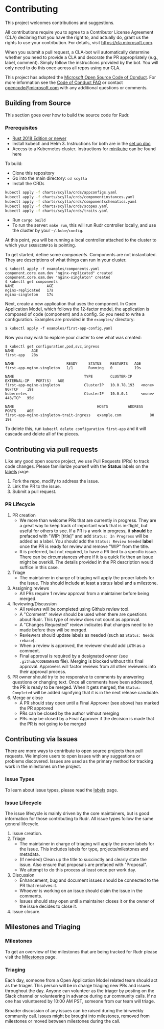 # Contributing

This project welcomes contributions and suggestions.  

All contributions require you to agree to a Contributor License Agreement (CLA) declaring that you have the right to, and actually do, grant us the rights to use your contribution. For details, visit https://cla.microsoft.com.

When you submit a pull request, a CLA-bot will automatically determine whether you need to provide a CLA and decorate the PR appropriately (e.g., label, comment). Simply follow the instructions provided by the bot. You will only need to do this once across all repos using our CLA.

This project has adopted the [Microsoft Open Source Code of Conduct](https://opensource.microsoft.com/codeofconduct/). For more information see the [Code of Conduct FAQ](https://opensource.microsoft.com/codeofconduct/faq/) or contact [opencode@microsoft.com](mailto:opencode@microsoft.com) with any additional questions or comments.

## Building from Source

This section goes over how to build the source code for Rudr. 

### Prerequisites 

- [Rust 2018 Edition or newer](https://www.rust-lang.org/tools/install)
- Install kubectl and Helm 3. Instructions for both are in the [set up doc](./docs/setup/install.md)
- Access to a Kubernetes cluster. Instructions for [minikube](https://kubernetes.io/docs/tasks/tools/install-minikube/) can be found here 

To build:

- Clone this repository
- Go into the main directory: `cd scylla`
- Install the CRDs
```bash
kubectl apply -f charts/scylla/crds/appconfigs.yaml
kubectl apply -f charts/scylla/crds/componentinstances.yaml
kubectl apply -f charts/scylla/crds/componentschematics.yaml
kubectl apply -f charts/scylla/crds/scopes.yaml
kubectl apply -f charts/scylla/crds/traits.yaml
```
- Run `cargo build`
- To run the server: `make run`, this will run Rudr controller locally, and use the cluster by your `~/.kube/config`.

At this point, you will be running a local controller attached to the cluster to which your `$KUBECONFIG` is pointing.

To get started, define some _components_. Components are not instantiated. They are descriptions of what things can run in your cluster.

```console
$ kubectl apply -f examples/components.yaml
component.core.oam.dev "nginx-replicated" created
component.core.oam.dev "nginx-singleton" created
$ kubectl get components
NAME               AGE
nginx-replicated   17s
nginx-singleton    17s
```

Next, create a new application that uses the component. In Open Application Model, which follows the 12-factor model, the application is composed of code (component) and a config. So you need to write a configuration. Examples are provided in the `examples/` directory:

```console
$ kubectl apply -f examples/first-app-config.yaml
```

Now you may wish to explore your cluster to see what was created:

```console
$ kubectl get configuration,pod,svc,ingress
NAME        AGE
first-app   28s

NAME                        READY     STATUS    RESTARTS   AGE
first-app-nginx-singleton   1/1       Running   0          19s

NAME                                TYPE        CLUSTER-IP    EXTERNAL-IP   PORT(S)   AGE
first-app-nginx-singleton           ClusterIP   10.0.78.193   <none>        80/TCP    19s
kubernetes                          ClusterIP   10.0.0.1      <none>        443/TCP   95d

NAME                                      HOSTS         ADDRESS   PORTS     AGE
first-app-nginx-singleton-trait-ingress   example.com             80        19s
```

To delete this, run `kubectl delete configuration first-app` and it will cascade and delete all of the pieces.

## Contributing via pull requests

Like any good open source project, we use Pull Requests (PRs) to track code changes. Please familiarize yourself with the **Status** labels on the [labels](https://github.com/microsoft/scylla/labels) page. 

1. Fork the repo, modify to address the issue.
2. Link the PR to the issue. 
3. Submit a pull request.

### PR Lifecycle

1. PR creation
    - We more than welcome PRs that are currently in progress. They are a great way to keep track of
    important work that is in-flight, but useful for others to see. If a PR is a work in progress,
    it **should** be prefaced with "WIP: [title]" and add `Status: In Progress` will be added as a label. You should add the `Status: Review Needed` **label** once the PR is ready for review and remove "WIP" from the title.
    - It is preferred, but not required, to have a PR tied to a specific issue. There can be
    circumstances where if it is a quick fix then an issue might be overkill. The details provided
    in the PR description would suffice in this case.
2. Triage
    - The maintainer in charge of triaging will apply the proper labels for the issue. This should
    include at least a status label and a milestone.
3. Assigning reviews
    - All PRs require 1 review approval from a maintainer before being merged. 
4. Reviewing/Discussion
    - All reviews will be completed using Github review tool.
    - A "Comment" review should be used when there are questions about Rudr. This type of review does not count as approval.
    - A "Changes Requested" review indicates that changes need to be made before they will be
    merged.
    - Reviewers should update labels as needed (such as `Status: Needs rebase`).
    - When a review is approved, the reviewer should add `LGTM` as a comment. 
    - Final approval is required by a designated owner (see `.github/CODEOWNERS` file). Merging is blocked without this final approval. Approvers will factor reviews from all other reviewers into their approval process.
5. PR owner should try to be responsive to comments by answering questions or changing text. Once all comments have been addressed,
   the PR is ready to be merged. When it gets merged, the `Status: Completed` will be added signifying that it is in the next release candidate. 
6. Merge or close
    - A PR should stay open until a Final Approver (see above) has marked the PR approved
    - PRs can be closed by the author without merging
    - PRs may be closed by a Final Approver if the decision is made that the PR is not going to be merged 

## Contributing via Issues

There are more ways to contribute to open source projects than pull requests. We implore users to open issues with any suggestions or problems discovered. Issues are used as the primary method for tracking work in the milestones on the project.

### Issue Types

To learn about issue types, please read the [labels](https://github.com/microsoft/scylla/labels) page. 

### Issue Lifecycle

The issue lifecycle is mainly driven by the core maintainers, but is good information for those
contributing to Rudr. All issue types follow the same general lifecycle.

1. Issue creation. 
2. Triage
    - The maintainer in charge of triaging will apply the proper labels for the issue. This
    includes labels for type, projects/milestones and metadata.
    - (If needed) Clean up the title to succinctly and clearly state the issue. Also ensure
    that proposals are prefaced with "Proposal".
    - We attempt to do this process at least once per work day.
3. Discussion
    - Enhancement, bug and document issues should be connected to the PR that resolves it.
    - Whoever is working on an issue should claim the issue in the comments.
    - Issues should stay open until a maintainer closes it or the owner of the issue decides to close it. 
4. Issue closure.

## Milestones and Triaging 

### Milestones

To get an overview of the milestones that are being tracked for Rudr please visit the [Milestones](https://github.com/microsoft/hydra-spec/milestones) page. 

### Triaging 

Each day, someone from a Open Application Model related team should act as the triager. This person will be in charge triaging new PRs and issues throughout the day. Anyone can volunteer as the triager by posting on the Slack channel or volunteering in advance during our community calls. If no one has volunteered by 10:00 AM PST, someone from our team will triage. 

Broader discussion of any issues can be raised during the bi-weekly community call. Issues might be brought into milestones, removed from milestones or moved between milestones during the call.